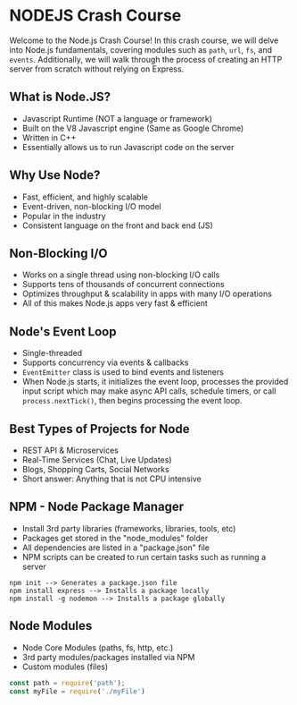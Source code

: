 # NODEJS Crash Course

Welcome to the Node.js Crash Course! In this crash course, we will delve into Node.js fundamentals, covering modules such as `path`, `url`, `fs`, and `events`. Additionally, we will walk through the process of creating an HTTP server from scratch without relying on Express.

## What is Node.JS?

- Javascript Runtime (NOT a language or framework)
- Built on the V8 Javascript engine (Same as Google Chrome)
- Written in C++
- Essentially allows us to run Javascript code on the server

## Why Use Node?

- Fast, efficient, and highly scalable
- Event-driven, non-blocking I/O model
- Popular in the industry
- Consistent language on the front and back end (JS)

## Non-Blocking I/O

- Works on a single thread using non-blocking I/O calls
- Supports tens of thousands of concurrent connections
- Optimizes throughput & scalability in apps with many I/O operations
- All of this makes Node.js apps very fast & efficient

## Node's Event Loop

- Single-threaded
- Supports concurrency via events & callbacks
- `EventEmitter` class is used to bind events and listeners
- When Node.js starts, it initializes the event loop, processes the provided input script which may make async API calls, schedule timers, or call `process.nextTick()`, then begins processing the event loop.

## Best Types of Projects for Node

- REST API & Microservices
- Real-Time Services (Chat, Live Updates)
- Blogs, Shopping Carts, Social Networks
- Short answer: Anything that is not CPU intensive

## NPM - Node Package Manager

- Install 3rd party libraries (frameworks, libraries, tools, etc)
- Packages get stored in the "node_modules" folder
- All dependencies are listed in a "package.json" file
- NPM scripts can be created to run certain tasks such as running a server

```javasccript
npm init --> Generates a package.json file
npm install express --> Installs a package locally
npm install -g nodemon --> Installs a package globally
```

## Node Modules 
- Node Core Modules (paths, fs, http, etc.)
- 3rd party modules/packages installed via NPM
- Custom modules (files)

```javascript
const path = require('path');
const myFile = require('./myFile')
